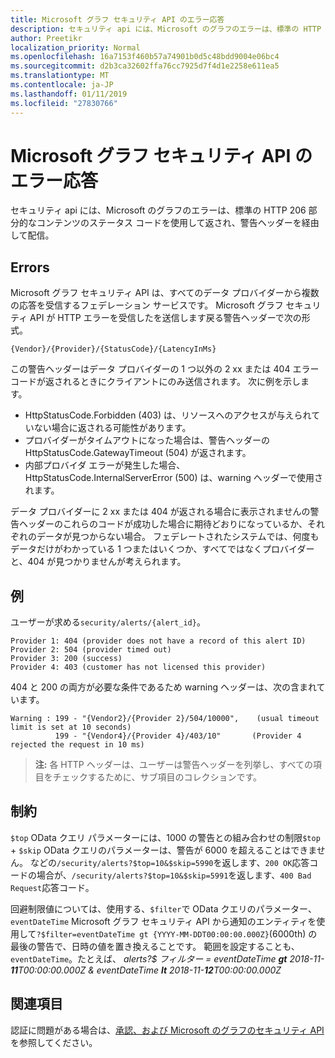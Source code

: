 ```yaml
---
title: Microsoft グラフ セキュリティ API のエラー応答
description: セキュリティ api には、Microsoft のグラフのエラーは、標準の HTTP 206 部分的なコンテンツのステータス コードを使用して返され、警告ヘッダーを経由して配信。
author: Preetikr
localization_priority: Normal
ms.openlocfilehash: 16a7153f460b57a74901b0d5c48bdd9004e06bc4
ms.sourcegitcommit: d2b3ca32602ffa76cc7925d7f4d1e2258e611ea5
ms.translationtype: MT
ms.contentlocale: ja-JP
ms.lasthandoff: 01/11/2019
ms.locfileid: "27830766"
---
```

# <a name="microsoft-graph-security-api-error-responses"></a>Microsoft グラフ セキュリティ API のエラー応答

セキュリティ api には、Microsoft のグラフのエラーは、標準の HTTP 206 部分的なコンテンツのステータス コードを使用して返され、警告ヘッダーを経由して配信。

## <a name="errors"></a>Errors

Microsoft グラフ セキュリティ API は、すべてのデータ プロバイダーから複数の応答を受信するフェデレーション サービスです。 Microsoft グラフ セキュリティ API が HTTP エラーを受信したを送信します戻る警告ヘッダーで次の形式。<!-- { "blockType": "ignored" } -->

```http
{Vendor}/{Provider}/{StatusCode}/{LatencyInMs}
```

この警告ヘッダーはデータ プロバイダーの 1 つ以外の 2 xx または 404 エラー コードが返されるときにクライアントにのみ送信されます。 次に例を示します。

- HttpStatusCode.Forbidden (403) は、リソースへのアクセスが与えられていない場合に返される可能性があります。
- プロバイダーがタイムアウトになった場合は、警告ヘッダーの HttpStatusCode.GatewayTimeout (504) が返されます。
- 内部プロバイダ エラーが発生した場合、HttpStatusCode.InternalServerError (500) は、warning ヘッダーで使用されます。

データ プロバイダーに 2 xx または 404 が返される場合に表示されませんの警告ヘッダーのこれらのコードが成功した場合に期待どおりになっているか、それぞれのデータが見つからない場合。 フェデレートされたシステムでは、何度もデータだけがわかっている 1 つまたはいくつか、すべてではなくプロバイダーと、404 が見つかりませんが考えられます。

## <a name="example"></a>例

ユーザーが求める`security/alerts/{alert_id}`。

    Provider 1: 404 (provider does not have a record of this alert ID)
    Provider 2: 504 (provider timed out)
    Provider 3: 200 (success)
    Provider 4: 403 (customer has not licensed this provider)

404 と 200 の両方が必要な条件であるため warning ヘッダーは、次の含まれています。

```HTTP
Warning : 199 - "{Vendor2}/{Provider 2}/504/10000",    (usual timeout limit is set at 10 seconds)
          199 - "{Vendor4}/{Provider 4}/403/10"       (Provider 4 rejected the request in 10 ms)
```

> **注:** 各 HTTP ヘッダーは、ユーザーは警告ヘッダーを列挙し、すべての項目をチェックするために、サブ項目のコレクションです。

## <a name="constraints"></a>制約

`$top` OData クエリ パラメーターには、1000 の警告との組み合わせの制限`$top`  +  `$skip` OData クエリのパラメーターは、警告が 6000 を超えることはできません。 などの`/security/alerts?$top=10&$skip=5990`を返します、`200 OK`応答コードの場合が、`/security/alerts?$top=10&$skip=5991`を返します、`400 Bad Request`応答コード。

回避制限値については、使用する、`$filter`で OData クエリのパラメーター、 `eventDateTime` Microsoft グラフ セキュリティ API から通知のエンティティを使用して`?$filter=eventDateTime gt {YYYY-MM-DDT00:00:00.000Z}`(6000th) の最後の警告で、日時の値を置き換えることです。 範囲を設定することも、 `eventDateTime`。たとえば、 *alerts?$ フィルター = eventDateTime **gt** 2018-11-**11**T00:00:00.000Z & eventDateTime **lt** 2018-11-**12**T00:00:00.000Z*

## <a name="see-also"></a>関連項目

認証に問題がある場合は、[承認、および Microsoft のグラフのセキュリティ API](/graph/security-authorization)を参照してください。
